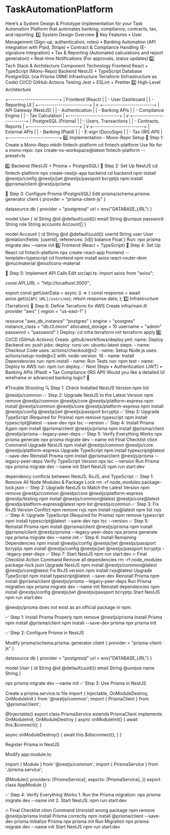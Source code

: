 # TaskAutomationPlatform

Here’s a System Design & Prototype Implementation for your Task Automation Platform that automates banking, compliance, contracts, tax, and reporting.
1️⃣ System Design Overview
🎯 Key Features
	•	User Management (Sign-up, authentication, roles)
	•	Banking Automation (API integration with Plaid, Stripe)
	•	Contract & Compliance Handling (E-signature integration)
	•	Tax & Reporting (Automated calculations and report generation)
	•	Real-time Notifications (For approvals, status updates)
2️⃣ Tech Stack & Architecture
Component	Technology
Frontend	React + TypeScript (Mono-Repo)
Backend	NestJS + TypeScript
Database	PostgreSQL (via Prisma ORM)
Infrastructure	Terraform (Infrastructure as Code)
CI/CD	GitHub Actions
Testing	Jest + ESLint + Prettier
3️⃣ High-Level Architecture

   +-------------------------+
   |  Frontend (React)       |
   |  - User Dashboard       |
   |  - Reporting UI         |
   +-------------------------+
            |
            v
   +-------------------------+
   |  API Gateway (NestJS)   |
   |  - Authentication       |
   |  - Banking APIs         |
   |  - Compliance Engine    |
   |  - Tax Calculation      |
   +-------------------------+
            |
            v
   +-------------------------+
   |  PostgreSQL (Prisma)    |
   |  - Users, Transactions  |
   |  - Contracts, Reports   |
   +-------------------------+
            |
            v
   +-------------------------+
   |  External APIs          |
   |  - Banking (Plaid)      |
   |  - E-sign (DocuSign)    |
   |  - Tax (IRS API)        |
   +-------------------------+
4️⃣ Implementation - Mono-Repo Setup
📌 Step 1: Create a Mono-Repo
mkdir fintech-platform
cd fintech-platform
Use Nx for a mono-repo:
npx create-nx-workspace@latest fintech-platform --preset=ts

5️⃣ Backend (NestJS + Prisma + PostgreSQL)
📌 Step 2: Set Up NestJS
cd fintech-platform
npx create-nestjs-app backend
cd backend
npm install @nestjs/config @nestjs/jwt @nestjs/passport bcryptjs
npm install @prisma/client @nestjs/prisma

📌 Step 3: Configure Prisma (PostgreSQL)
Edit prisma/schema.prisma:
generator client {
  provider = "prisma-client-js"
}

datasource db {
  provider = "postgresql"
  url      = env("DATABASE_URL")
}

model User {
  id       String @id @default(uuid())
  email    String @unique
  password String
  role     String
  accounts Account[]
}

model Account {
  id     String @id @default(uuid())
  userId String
  user   User   @relation(fields: [userId], references: [id])
  balance Float
}
Run:
npx prisma migrate dev --name init
6️⃣ Frontend (React + TypeScript)
📌 Step 4: Set Up React
cd fintech-platform
npx create-react-app frontend --template=typescript
cd frontend
npm install axios react-router-dom @mui/material @mui/icons-material

📌 Step 5: Implement API Calls
Edit src/api.ts:
import axios from "axios";

const API_URL = "http://localhost:3000";

export const getUserData = async () => {
  const response = await axios.get(`${API_URL}/users/me`);
  return response.data;
};
7️⃣ Infrastructure (Terraform)
📌 Step 6: Define Terraform for AWS
Create infra/main.tf:
provider "aws" {
  region = "us-east-1"
}

resource "aws_db_instance" "postgres" {
  engine = "postgres"
  instance_class = "db.t3.micro"
  allocated_storage = 10
  username = "admin"
  password = "password"
}
Deploy:
cd infra
terraform init
terraform apply
8️⃣ CI/CD (GitHub Actions)
Create .github/workflows/deploy.yml:
name: Deploy Backend
on: push
jobs:
  deploy:
    runs-on: ubuntu-latest
    steps:
      - name: Checkout Code
        uses: actions/checkout@v2
      - name: Setup Node.js
        uses: actions/setup-node@v2
        with:
          node-version: 16
      - name: Install Dependencies
        run: npm install
      - name: Run Tests
        run: npm test
      - name: Deploy to AWS
        run: npm run deploy
✅ Next Steps
	•	Authentication (JWT)
	•	Banking APIs (Plaid)
	•	Tax Compliance (IRS API)
Would you like a detailed UI wireframe or advanced banking logic? 🚀


#Trouble Shooting
🔍 Step 1: Check Installed NestJS Version
npm list @nestjs/common
✅ Step 2: Upgrade NestJS to the Latest Version
npm remove @nestjs/common @nestjs/core @nestjs/platform-express
npm install @nestjs/common @nestjs/core @nestjs/platform-express
npm install @nestjs/config @nestjs/jwt @nestjs/passport bcryptjs
✅ Step 3: Upgrade TypeScript (Required for Prisma)
npm remove typescript
npm install typescript@latest --save-dev
npx tsc --version
✅ Step 4: Install Prisma Again
npm install @prisma/client @nestjs/prisma
npm install @prisma/client @nestjs/prisma --legacy-peer-deps
✅ Step 5: Verify Everything Works
npx prisma generate
npx prisma migrate dev --name init
Final Checklist
ction	Command
Upgrade NestJS	npm install @nestjs/common @nestjs/core @nestjs/platform-express
Upgrade TypeScript	npm install typescript@latest --save-dev
Reinstall Prisma	npm install @prisma/client @nestjs/prisma --legacy-peer-deps
Verify TypeScript Version	npx tsc --version
Run Prisma	npx prisma migrate dev --name init
Start NestJS	npm run start:dev

dependency conflicts between NestJS, RxJS, and TypeScript
✅ Step 1: Remove All Node Modules & Package Lock
rm -rf node_modules package-lock.json
✅ Step 2: Upgrade NestJS to Match the Latest Version
npm remove @nestjs/common @nestjs/core @nestjs/platform-express @nestjs/testing
npm install @nestjs/common@latest @nestjs/core@latest @nestjs/platform-express@latest
npm list @nestjs/common
✅ Step 3: Fix RxJS Version Conflict
npm remove rxjs
npm install rxjs@latest
npm list rxjs
✅ Step 4: Upgrade TypeScript (Required for Prisma)
npm remove typescript
npm install typescript@latest --save-dev
npx tsc --version
✅ Step 5: Reinstall Prisma
npm install @prisma/client @nestjs/prisma
npm install @prisma/client @nestjs/prisma --legacy-peer-deps
npx prisma generate
npx prisma migrate dev --name init
✅ Step 6: Install Remaining Dependencies
npm install @nestjs/config @nestjs/jwt @nestjs/passport bcryptjs
npm install @nestjs/config @nestjs/jwt @nestjs/passport bcryptjs --legacy-peer-deps
✅ Step 7: Start NestJS
npm run start:dev
🔥 Final Checklist
Action	Command
Remove all dependencies	rm -rf node_modules package-lock.json
Upgrade NestJS	npm install @nestjs/common@latest @nestjs/core@latest
Fix RxJS version	npm install rxjs@latest
Upgrade TypeScript	npm install typescript@latest --save-dev
Reinstall Prisma	npm install @prisma/client @nestjs/prisma --legacy-peer-deps
Run Prisma migration	npx prisma migrate dev --name init
Reinstall dependencies	npm install @nestjs/config @nestjs/jwt @nestjs/passport bcryptjs
Start NestJS	npm run start:dev

 @nestjs/prisma does not exist as an official package in npm.

✅ Step 1: Install Prisma Properly
npm remove @nestjs/prisma
Install Prisma
npm install @prisma/client
npm install --save-dev prisma
npx prisma init

✅ Step 2: Configure Prisma in NestJS

Modify prisma/schema.prisma:
generator client {
  provider = "prisma-client-js"
}

datasource db {
  provider = "postgresql"
  url      = env("DATABASE_URL")
}

model User {
  id    String @id @default(uuid())
  email String @unique
  name  String
}

npx prisma migrate dev --name init
✅ Step 3: Use Prisma in NestJS

Create a prisma.service.ts file
import { Injectable, OnModuleDestroy, OnModuleInit } from '@nestjs/common';
import { PrismaClient } from '@prisma/client';

@Injectable()
export class PrismaService extends PrismaClient implements OnModuleInit, OnModuleDestroy {
  async onModuleInit() {
    await this.$connect();
  }

  async onModuleDestroy() {
    await this.$disconnect();
  }
}

Register Prisma in NestJS

Modify app.module.ts:

import { Module } from '@nestjs/common';
import { PrismaService } from './prisma.service';

@Module({
  providers: [PrismaService],
  exports: [PrismaService],
})
export class AppModule {}

✅ Step 4: Verify Everything Works
	1.	Run the Prisma migration:
npx prisma migrate dev --name init
	2.	Start NestJS:
npm run start:dev

🔥 Final Checklist
ction	Command
Uninstall wrong package	npm remove @nestjs/prisma
Install Prisma correctly	npm install @prisma/client --save-dev prisma
Initialize Prisma	npx prisma init
Run Migration	npx prisma migrate dev --name init
Start NestJS	npm run start:dev


